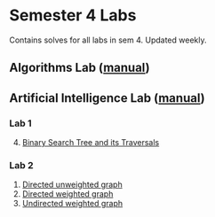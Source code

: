 # Semester 4 Labs
Contains solves for all labs in sem 4. Updated weekly.

## Algorithms Lab ([manual](AL/Algorithms%20Lab%20Manual-CSE2242-2023-24-Rev-Final.pdf))

## Artificial Intelligence Lab ([manual](AIL/AI%20lab%20manual%20Updated.pdf))
### Lab 1
4. [Binary Search Tree and its Traversals](AIL/lab%201/bst%20and%20traversals.py)

### Lab 2
1. [Directed unweighted graph](AIL/lab%202/DirectedUnweightedGraph.py)
2. [Directed weighted graph](AIL/lab%202/DirectedWeightedGraph.py)
3. [Undirected weighted graph](AIL/lab%202/UndirectedUnweightedGraph.py)
